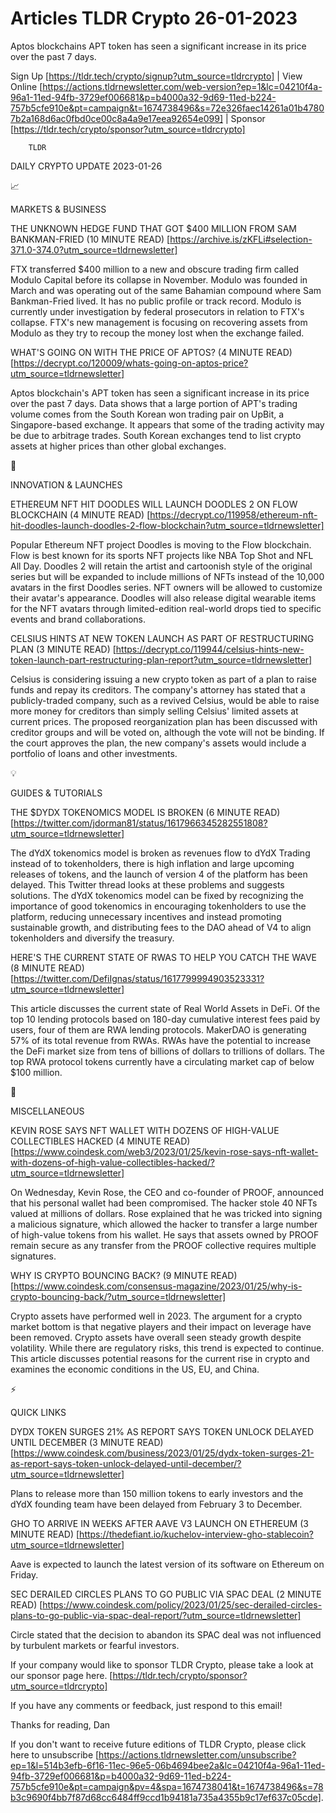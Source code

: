 # Articles TLDR Crypto 26-01-2023

Aptos blockchains APT token has seen a significant increase in its
price over the past 7 days.  

Sign Up [https://tldr.tech/crypto/signup?utm_source=tldrcrypto] | View
Online
[https://actions.tldrnewsletter.com/web-version?ep=1&lc=04210f4a-96a1-11ed-94fb-3729ef006681&p=b4000a32-9d69-11ed-b224-757b5cfe910e&pt=campaign&t=1674738496&s=72e326faec14261a01b47807b2a168d6ac0fbd0ce00c8a4a9e17eea92654e099]
| Sponsor [https://tldr.tech/crypto/sponsor?utm_source=tldrcrypto] 

		TLDR 

DAILY CRYPTO UPDATE 2023-01-26

📈 

MARKETS & BUSINESS

THE UNKNOWN HEDGE FUND THAT GOT $400 MILLION FROM SAM BANKMAN-FRIED
(10 MINUTE READ)
[https://archive.is/zKFLi#selection-371.0-374.0?utm_source=tldrnewsletter]


FTX transferred $400 million to a new and obscure trading firm called
Modulo Capital before its collapse in November. Modulo was founded in
March and was operating out of the same Bahamian compound where Sam
Bankman-Fried lived. It has no public profile or track record. Modulo
is currently under investigation by federal prosecutors in relation to
FTX's collapse. FTX's new management is focusing on recovering assets
from Modulo as they try to recoup the money lost when the exchange
failed. 

WHAT'S GOING ON WITH THE PRICE OF APTOS? (4 MINUTE READ)
[https://decrypt.co/120009/whats-going-on-aptos-price?utm_source=tldrnewsletter]


Aptos blockchain's APT token has seen a significant increase in its
price over the past 7 days. Data shows that a large portion of APT's
trading volume comes from the South Korean won trading pair on UpBit,
a Singapore-based exchange. It appears that some of the trading
activity may be due to arbitrage trades. South Korean exchanges tend
to list crypto assets at higher prices than other global exchanges. 

🚀 

INNOVATION & LAUNCHES

ETHEREUM NFT HIT DOODLES WILL LAUNCH DOODLES 2 ON FLOW BLOCKCHAIN (4
MINUTE READ)
[https://decrypt.co/119958/ethereum-nft-hit-doodles-launch-doodles-2-flow-blockchain?utm_source=tldrnewsletter]


Popular Ethereum NFT project Doodles is moving to the Flow blockchain.
Flow is best known for its sports NFT projects like NBA Top Shot and
NFL All Day. Doodles 2 will retain the artist and cartoonish style of
the original series but will be expanded to include millions of NFTs
instead of the 10,000 avatars in the first Doodles series. NFT owners
will be allowed to customize their avatar's appearance. Doodles will
also release digital wearable items for the NFT avatars through
limited-edition real-world drops tied to specific events and brand
collaborations. 

CELSIUS HINTS AT NEW TOKEN LAUNCH AS PART OF RESTRUCTURING PLAN (3
MINUTE READ)
[https://decrypt.co/119944/celsius-hints-new-token-launch-part-restructuring-plan-report?utm_source=tldrnewsletter]


Celsius is considering issuing a new crypto token as part of a plan to
raise funds and repay its creditors. The company's attorney has stated
that a publicly-traded company, such as a revived Celsius, would be
able to raise more money for creditors than simply selling Celsius'
limited assets at current prices. The proposed reorganization plan has
been discussed with creditor groups and will be voted on, although the
vote will not be binding. If the court approves the plan, the new
company's assets would include a portfolio of loans and other
investments. 

💡 

GUIDES & TUTORIALS

THE $DYDX TOKENOMICS MODEL IS BROKEN (6 MINUTE READ)
[https://twitter.com/jdorman81/status/1617966345282551808?utm_source=tldrnewsletter]


The dYdX tokenomics model is broken as revenues flow to dYdX Trading
instead of to tokenholders, there is high inflation and large upcoming
releases of tokens, and the launch of version 4 of the platform has
been delayed. This Twitter thread looks at these problems and suggests
solutions. The dYdX tokenomics model can be fixed by recognizing the
importance of good tokenomics in encouraging tokenholders to use the
platform, reducing unnecessary incentives and instead promoting
sustainable growth, and distributing fees to the DAO ahead of V4 to
align tokenholders and diversify the treasury. 

HERE'S THE CURRENT STATE OF RWAS TO HELP YOU CATCH THE WAVE (8 MINUTE
READ)
[https://twitter.com/DefiIgnas/status/1617799994903523331?utm_source=tldrnewsletter]


This article discusses the current state of Real World Assets in DeFi.
Of the top 10 lending protocols based on 180-day cumulative interest
fees paid by users, four of them are RWA lending protocols. MakerDAO
is generating 57% of its total revenue from RWAs. RWAs have the
potential to increase the DeFi market size from tens of billions of
dollars to trillions of dollars. The top RWA protocol tokens currently
have a circulating market cap of below $100 million. 

🦄 

MISCELLANEOUS

KEVIN ROSE SAYS NFT WALLET WITH DOZENS OF HIGH-VALUE COLLECTIBLES
HACKED (4 MINUTE READ)
[https://www.coindesk.com/web3/2023/01/25/kevin-rose-says-nft-wallet-with-dozens-of-high-value-collectibles-hacked/?utm_source=tldrnewsletter]


On Wednesday, Kevin Rose, the CEO and co-founder of PROOF, announced
that his personal wallet had been compromised. The hacker stole 40
NFTs valued at millions of dollars. Rose explained that he was tricked
into signing a malicious signature, which allowed the hacker to
transfer a large number of high-value tokens from his wallet. He says
that assets owned by PROOF remain secure as any transfer from the
PROOF collective requires multiple signatures. 

WHY IS CRYPTO BOUNCING BACK? (9 MINUTE READ)
[https://www.coindesk.com/consensus-magazine/2023/01/25/why-is-crypto-bouncing-back/?utm_source=tldrnewsletter]


Crypto assets have performed well in 2023. The argument for a crypto
market bottom is that negative players and their impact on leverage
have been removed. Crypto assets have overall seen steady growth
despite volatility. While there are regulatory risks, this trend is
expected to continue. This article discusses potential reasons for the
current rise in crypto and examines the economic conditions in the US,
EU, and China. 

⚡ 

QUICK LINKS

DYDX TOKEN SURGES 21% AS REPORT SAYS TOKEN UNLOCK DELAYED UNTIL
DECEMBER (3 MINUTE READ)
[https://www.coindesk.com/business/2023/01/25/dydx-token-surges-21-as-report-says-token-unlock-delayed-until-december/?utm_source=tldrnewsletter]


Plans to release more than 150 million tokens to early investors and
the dYdX founding team have been delayed from February 3 to December. 

GHO TO ARRIVE IN WEEKS AFTER AAVE V3 LAUNCH ON ETHEREUM (3 MINUTE
READ)
[https://thedefiant.io/kuchelov-interview-gho-stablecoin?utm_source=tldrnewsletter]


Aave is expected to launch the latest version of its software on
Ethereum on Friday. 

SEC DERAILED CIRCLES PLANS TO GO PUBLIC VIA SPAC DEAL (2 MINUTE READ)
[https://www.coindesk.com/policy/2023/01/25/sec-derailed-circles-plans-to-go-public-via-spac-deal-report/?utm_source=tldrnewsletter]


Circle stated that the decision to abandon its SPAC deal was not
influenced by turbulent markets or fearful investors. 

If your company would like to sponsor TLDR Crypto, please take a look
at our sponsor page here.
[https://tldr.tech/crypto/sponsor?utm_source=tldrcrypto] 

If you have any comments or feedback, just respond to this email! 

Thanks for reading, 
Dan 

If you don't want to receive future editions of TLDR Crypto,
please click here to unsubscribe
[https://actions.tldrnewsletter.com/unsubscribe?ep=1&l=514b3efb-6f16-11ec-96e5-06b4694bee2a&lc=04210f4a-96a1-11ed-94fb-3729ef006681&p=b4000a32-9d69-11ed-b224-757b5cfe910e&pt=campaign&pv=4&spa=1674738041&t=1674738496&s=78b3c9690f4bb7f87d68cc6484ff9ccd1b94181a735a4355b9c17ef637c05cde].


 